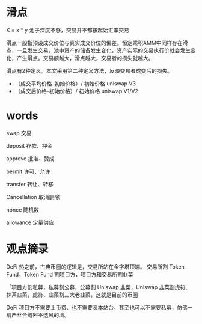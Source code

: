 # 滑点

K = x * y
池子深度不够，交易并不都按起始汇率交易

滑点一般指预设成交价位与真实成交价位的偏差。恒定乘积AMM中同样存在滑点，一旦发生交易，池中资产的储备发生变化，资产实际的交易执行价就会发生变化，产生滑点。交易额越大，滑点越大，交易者的损失就越大。

滑点有2种定义。本文采用第二种定义方法，反映交易者成交后的损失。

* （成交平均价格-初始价格）/ 初始价格 uniswap V3
* （成交后价格-初始价格）/ 初始价格 uniswap V1/V2

# words

swap 交易

deposit 存款、押金

approve 批准、赞成

permit 许可、允许

transfer 转让、转移

Cancellation 取消删除

nonce 随机数

allowance 定量供应

# 观点摘录

DeFi 热之前，古典币圈的逻辑是，交易所站在金字塔顶端。
交易所割 Token Fund，Token Fund 割项目方，项目方和交易所割韭菜

「项目方割私募，私募割公募，公募割 Uniswap 韭菜，Uniswap 韭菜割虎符、抹茶韭菜，虎符、韭菜割三大老韭菜，这就是目前的币圈

DeFi 项目方不需要上币费、也不需要资本站台，甚至也可以不需要私募，仿佛一扇严丝合缝密不透风的墙。